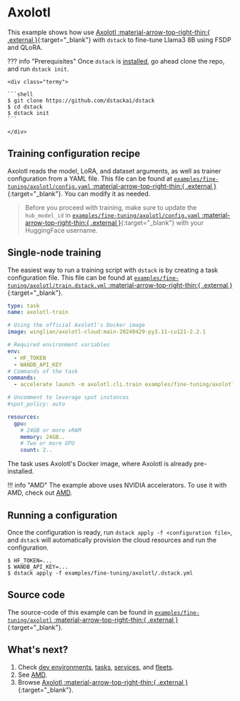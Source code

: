 # Axolotl

This example shows how use [Axolotl :material-arrow-top-right-thin:{ .external }](https://github.com/OpenAccess-AI-Collective/axolotl){:target="_blank"} 
with `dstack` to fine-tune Llama3 8B using FSDP and QLoRA.

??? info "Prerequisites"
    Once `dstack` is [installed](https://dstack.ai/docs/installation), go ahead clone the repo, and run `dstack init`.

    <div class="termy">
 
    ```shell
    $ git clone https://github.com/dstackai/dstack
    $ cd dstack
    $ dstack init
    ```
 
    </div>

## Training configuration recipe

Axolotl reads the model, LoRA, and dataset arguments, as well as trainer configuration from a YAML file. This file can
be found at [`examples/fine-tuning/axolotl/config.yaml` :material-arrow-top-right-thin:{ .external }](https://github.com/dstackai/dstack/blob/master/examples/fine-tuning/axolotl/config.yaml){:target="_blank"}.
You can modify it as needed.

> Before you proceed with training, make sure to update the `hub_model_id` in [`examples/fine-tuning/axolotl/config.yaml` :material-arrow-top-right-thin:{ .external }](https://github.com/dstackai/dstack/blob/master/examples/fine-tuning/alignment-handbook/config.yaml){:target="_blank"}
> with your HuggingFace username.

## Single-node training

The easiest way to run a training script with `dstack` is by creating a task configuration file.
This file can be found at [`examples/fine-tuning/axolotl/train.dstack.yml` :material-arrow-top-right-thin:{ .external }](https://github.com/dstackai/dstack/blob/master/examples/fine-tuning/axolotl/train.dstack.yml){:target="_blank"}.

<div editor-title="examples/fine-tuning/axolotl/.dstack.yml">

```yaml
type: task
name: axolotl-train

# Using the official Axolotl's Docker image
image: winglian/axolotl-cloud:main-20240429-py3.11-cu121-2.2.1

# Required environment variables
env:
  - HF_TOKEN
  - WANDB_API_KEY
# Commands of the task
commands:
  - accelerate launch -m axolotl.cli.train examples/fine-tuning/axolotl/config.yaml

# Uncomment to leverage spot instances
#spot_policy: auto

resources:
  gpu:
    # 24GB or more vRAM
    memory: 24GB..
    # Two or more GPU
    count: 2..
```

</div>

The task uses Axolotl's Docker image, where Axolotl is already pre-installed.

!!! info "AMD"
    The example above uses NVIDIA accelerators. To use it with AMD, check out [AMD](https://dstack.ai/examples/accelerators/amd#axolotl).

## Running a configuration

Once the configuration is ready, run `dstack apply -f <configuration file>`, and `dstack` will automatically provision the
cloud resources and run the configuration.

<div class="termy">

```shell
$ HF_TOKEN=...
$ WANDB_API_KEY=...
$ dstack apply -f examples/fine-tuning/axolotl/.dstack.yml
```

</div>

## Source code

The source-code of this example can be found in
[`examples/fine-tuning/axolotl` :material-arrow-top-right-thin:{ .external }](https://github.com/dstackai/dstack/blob/master/examples/fine-tuning/axolotl){:target="_blank"}.

## What's next?

1. Check [dev environments](https://dstack.ai/docs/dev-environments), [tasks](https://dstack.ai/docs/tasks), 
   [services](https://dstack.ai/docs/services), and [fleets](https://dstack.ai/docs/concepts/fleets).
2. See [AMD](https://dstack.ai/examples/accelerators/amd#axolotl). 
3. Browse [Axolotl :material-arrow-top-right-thin:{ .external }](https://github.com/OpenAccess-AI-Collective/axolotl){:target="_blank"}.
